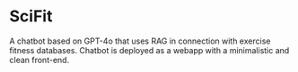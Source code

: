 # SciFit
A chatbot based on GPT-4o that uses RAG in connection with exercise fitness databases. Chatbot is deployed as a webapp with a minimalistic and clean front-end.
